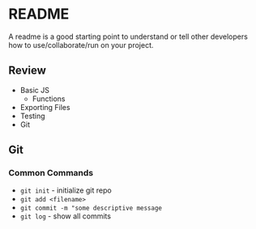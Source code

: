 # README

A readme is a good starting point to understand or tell other developers how to
use/collaborate/run on your project.

## Review
- Basic JS
  - Functions
- Exporting Files
- Testing
- Git


## Git
### Common Commands
- `git init` - initialize git repo
- `git add <filename>`
- `git commit -m "some descriptive message`
- `git log` - show all commits
